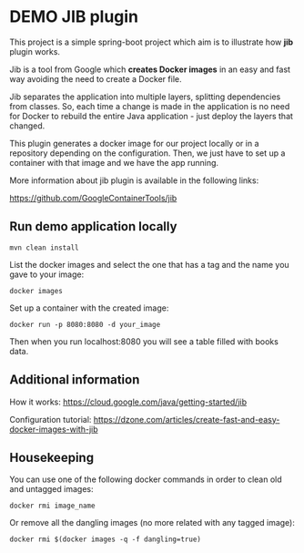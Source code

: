 # DEMO JIB plugin
This project is a simple spring-boot project which aim is to illustrate how **jib** plugin works. 

Jib is a tool from Google which **creates Docker images** in an easy and fast way avoiding the need to create a Docker file.

Jib separates the application into multiple layers, splitting dependencies from classes. So, each time a change is made in the application is no need for Docker to rebuild the entire Java application - just deploy the layers that changed.

This plugin generates a docker image for our project locally or in a repository depending on the configuration. Then, we just have to set up a container with that image and we have the app running.

More information about jib plugin is available in the following links:

https://github.com/GoogleContainerTools/jib

## Run demo application locally
```mvn clean install```

List the docker images and select the one that has a tag and the name you gave to your image:

```docker images```

Set up a container with the created image:

```docker run -p 8080:8080 -d your_image```

Then when you run localhost:8080 you will see a table filled with books data.

## Additional information
How it works: https://cloud.google.com/java/getting-started/jib

Configuration tutorial: https://dzone.com/articles/create-fast-and-easy-docker-images-with-jib

## Housekeeping
You can use one of the following docker commands in order to clean old and untagged images:

```docker rmi image_name```

Or remove all the dangling images (no more related with any tagged image):

```docker rmi $(docker images -q -f dangling=true)```
